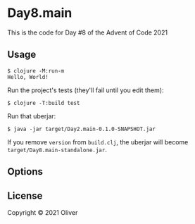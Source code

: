 # Day8.main

This is the code for Day #8 of the Advent of Code 2021

## Usage

    $ clojure -M:run-m
    Hello, World!

Run the project's tests (they'll fail until you edit them):

    $ clojure -T:build test

Run that uberjar:

    $ java -jar target/Day2.main-0.1.0-SNAPSHOT.jar

If you remove `version` from `build.clj`, the uberjar will become `target/Day8.main-standalone.jar`.

## Options

## License

Copyright © 2021 Oliver
